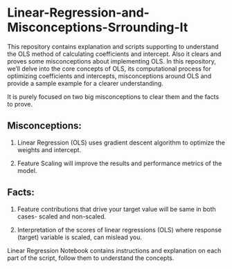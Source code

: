 # Linear-Regression-and-Misconceptions-Srrounding-It
This repository contains explanation and scripts supporting to understand the OLS method of calculating coefficients and intercept. Also it clears and proves some misconceptions about implementing OLS.
In this repository, we’ll delve into the core concepts of OLS, its computational process for optimizing coefficients and intercepts, misconceptions around OLS and provide a sample example for a clearer understanding.

It is purely focused on two big misconceptions to clear them and the facts to prove.

## Misconceptions:
1) Linear Regression (OLS) uses gradient descent algorithm to optimize the weights and intercept.

2) Feature Scaling will improve the results and performance metrics of the model.

## Facts:
1) Feature contributions that drive your target value will be same in both cases- scaled and non-scaled.

2) Interpretation of the scores of linear regressions (OLS) where response (target) variable is scaled, can mislead you.

Linear Regression Notebook contains instructions and explanation on each part of the script, follow them to understand the concepts.
